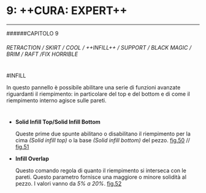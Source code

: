 # 9: ++CURA: EXPERT++
---

######CAPITOLO 9
###### RETRACTION / SKIRT / COOL / ++INFILL++ / SUPPORT / BLACK MAGIC / BRIM / RAFT /FIX HORRIBLE

# 

#INFILL

In questo pannello è possibile abilitare una serie di funzioni avanzate riguardanti il riempimento: in particolare del top e del bottom e di come il riempimento interno agisce sulle pareti.

# 

* **Solid Infill Top/Solid Infill Bottom** 

	Queste prime due spunte abilitano o disabilitano il riempimento per la cima *(Solid infill top)* o la base *(Solid infill bottom)* del pezzo. 
    [fig.50](img/figura50.jpg) // [fig.51](img/figura51.jpg)
    
* **Infill Overlap**

	Questo comando regola di quanto il riempimento si interseca con le pareti. Questo parametro fornisce una maggiore o minore solidità al pezzo. 
    I valori vanno da *5% a 20%*.
	[fig.52](img/figura52.jpg)
